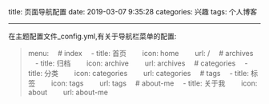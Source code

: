 title: 页面导航配置
date: 2019-03-07 9:35:28
categories: 兴趣
tags: 个人博客

---

在主题配置文件_config.yml,有关于导航栏菜单的配置:

> menu:
> &emsp;\# index
> &emsp;\- title: 首页
> &emsp;&emsp;icon: home
> &emsp;&emsp;url: /
> &emsp;\# archives
> &emsp;\- title: 归档
> &emsp;&emsp;icon: archive
> &emsp;&emsp;url: archives
> &emsp;\# categories
> &emsp;\- title: 分类
> &emsp;&emsp;icon: categories
> &emsp;&emsp;url: categories
> &emsp;\# tags
> &emsp;\- title: 标签
> &emsp;&emsp;icon: tags
> &emsp;&emsp;url: tags
> &emsp;\# about-me
> &emsp;\- title: 关于我
> &emsp;&emsp;icon: about
> &emsp;&emsp;url: about-me



